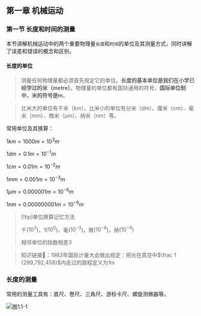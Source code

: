 ## 第一章 机械运动

### 第一节 长度和时间的测量

本节讲解机械运动中的两个重要物理量`长度`和`时间`的单位及其测量方式，同时讲解了误差和错误的概念和区别。

#### 长度的单位

> 测量任何物理量都必须首先规定它的单位。**长度的基本单位是我们在小学已经学过的米（metre）**。物理量的单位都有国际通用的符号，**国际单位制中，米的符号是m**。

> 比米大的单位有千米（km），比米小的单位有分米（dm）、厘米（cm）、毫米（mm）、微米（μm）、纳米（nm）等。

常用单位及其换算：

$1km=1000m=10^3m$

$1 dm = 0.1 m = 10^{-1} m$

$1 cm = 0.01 m = 10^{-2} m$

$1 mm = 0.001 m = 10^{-3} m$ 

$1 μm = 0.000 001 m = 10^{-6} m$ 

$1 nm = 0.000 000 001 m = 10^{-9} m$

> [!tip]单位换算记忆方法
>
> 千($10^3$)，1($10^0$)，毫($10^{-3}$)，微($10^{-6}$)，纳($10^{-9}$)
>
> 相邻单位的指数相差3

> 知识链接🔗：1983年国际计量大会做出规定：把光在真空中$\frac 1 {299,792,458}$内走过的路程定义为$1m$

### 长度的测量

常用的测量工具有：直尺、卷尺、三角尺、游标卡尺、螺旋测微器等。

![图1.1-1](docs/_media/md/physics/图1.1-1.png)

